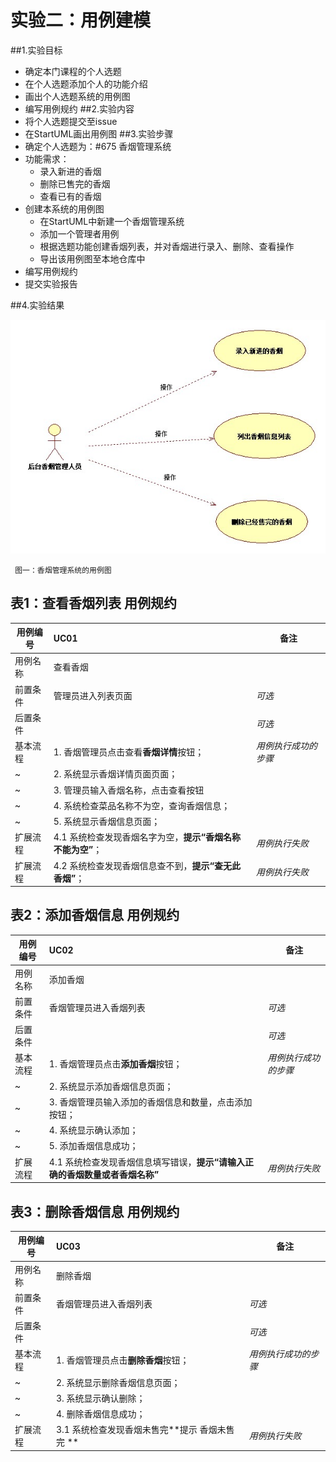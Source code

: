 # 实验二：用例建模

##1.实验目标
 - 确定本门课程的个人选题
 - 在个人选题添加个人的功能介绍
 - 画出个人选题系统的用例图
 - 编写用例规约
##2.实验内容
 - 将个人选题提交至issue
 - 在StartUML画出用例图
##3.实验步骤
 - 确定个人选题为：#675 香烟管理系统
 - 功能需求：
	 - 录入新进的香烟
	 - 删除已售完的香烟
	 - 查看已有的香烟
 - 创建本系统的用例图
	 - 在StartUML中新建一个香烟管理系统
	 - 添加一个管理者用例
	 - 根据选题功能创建香烟列表，并对香烟进行录入、删除、查看操作
	 - 导出该用例图至本地仓库中
 - 编写用例规约
 - 提交实验报告


##4.实验结果

![用例模型图](./Lab2_UseCaseDiagram.jpg)  

 	 图一：香烟管理系统的用例图

## 表1：查看香烟列表  用例规约

用例编号  | UC01 | 备注  
-|:-|-  
用例名称  | 查看香烟  |   
前置条件  | 管理员进入列表页面   | *可选*   
后置条件  |   | *可选*   
基本流程  | 1. 香烟管理员点击查看**香烟详情**按钮；  |     *用例执行成功的步骤*
~| 2. 系统显示香烟详情页面页面；  |   
~| 3. 管理员输入香烟名称，点击查看按钮  | 
~| 4. 系统检查菜品名称不为空，查询香烟信息；  |   
~| 5. 系统显示香烟信息页面；  | 
扩展流程  | 4.1 系统检查发现香烟名字为空，**提示“香烟名称不能为空”**；  |*用例执行失败*   
扩展流程  | 4.2 系统检查发现香烟信息查不到，**提示“查无此香烟”**；  |*用例执行失败*   
## 表2：添加香烟信息  用例规约

用例编号  | UC02 | 备注  
-|:-|-  
用例名称  | 添加香烟  |   
前置条件  | 香烟管理员进入香烟列表     | *可选*   
后置条件  |   	   | *可选*   
基本流程  | 1. 香烟管理员点击**添加香烟**按钮；  |*用例执行成功的步骤*    
~| 2. 系统显示添加香烟信息页面；  |   
~| 3. 香烟管理员输入添加的香烟信息和数量，点击添加按钮；  |   
~| 4. 系统显示确认添加； |   
~| 5. 添加香烟信息成功；  |  
扩展流程  | 4.1 系统检查发现香烟信息填写错误，**提示“请输入正确的香烟数量或者香烟名称”**  |*用例执行失败*        

## 表3：删除香烟信息 用例规约

用例编号  | UC03 | 备注  
-|:-|-  
用例名称  | 删除香烟  |   
前置条件  | 香烟管理员进入香烟列表     | *可选*   
后置条件  |      | *可选*   
基本流程  | 1. 香烟管理员点击**删除香烟**按钮；  |*用例执行成功的步骤*    
~| 2. 系统显示删除香烟信息页面；  |   
~| 3. 系统显示确认删除；  |   
~| 4. 删除香烟信息成功；  |  
扩展流程  | 3.1 系统检查发现香烟未售完**提示 香烟未售完 **|*用例执行失败*      
   


